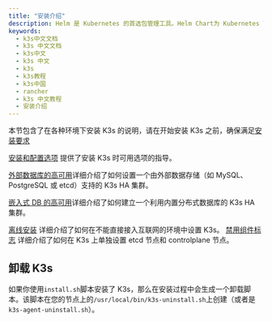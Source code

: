 ```yaml
---
title: "安装介绍"
description: Helm 是 Kubernetes 的首选包管理工具。Helm Chart为 Kubernetes YAML 清单文件提供了模板化语法。通过 Helm，我们可以创建可配置的部署，而不仅仅是使用静态文件。
keywords:
  - k3s中文文档
  - k3s 中文文档
  - k3s中文
  - k3s 中文
  - k3s
  - k3s教程
  - k3s中国
  - rancher
  - k3s 中文教程
  - 安装介绍
---
```


本节包含了在各种环境下安装 K3s 的说明，请在开始安装 K3s 之前，确保满足[安装要求](/docs/k3s/installation/installation-requirements/_index)

[安装和配置选项](/docs/k3s/installation/install-options/_index) 提供了安装 K3s 时可用选项的指导。

[外部数据库的高可用](/docs/k3s/installation/ha/_index)详细介绍了如何设置一个由外部数据存储（如 MySQL、PostgreSQL 或 etcd）支持的 K3s HA 集群。

[嵌入式 DB 的高可用](/docs/k3s/installation/ha-embedded/_index)详细介绍了如何建立一个利用内置分布式数据库的 K3s HA 集群。

[离线安装](/docs/k3s/installation/airgap/_index) 详细介绍了如何在不能直接接入互联网的环境中设置 K3s。
[禁用组件标志](docs/k3s/installation/disable-flags/_index) 详细介绍了如何在 K3s 上单独设置 etcd 节点和 controlplane 节点。

## 卸载 K3s

如果你使用`install.sh`脚本安装了 K3s，那么在安装过程中会生成一个卸载脚本。该脚本在您的节点上的`/usr/local/bin/k3s-uninstall.sh`上创建（或者是`k3s-agent-uninstall.sh`）。
